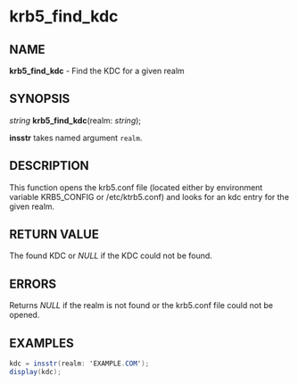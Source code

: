 # krb5_find_kdc

## NAME

**krb5_find_kdc** - Find the KDC for a given realm 

## SYNOPSIS

*string* **krb5_find_kdc**(realm: *string*);

**insstr** takes named argument `realm`.

## DESCRIPTION

This function opens the krb5.conf file (located either by environment variable KRB5_CONFIG or /etc/ktrb5.conf) and looks for an kdc entry for the given realm.


## RETURN VALUE

The found KDC or *NULL* if the KDC could not be found.

## ERRORS

Returns *NULL* if the realm is not found or the krb5.conf file could not be opened.

## EXAMPLES

```c#
kdc = insstr(realm: 'EXAMPLE.COM');
display(kdc);
```


